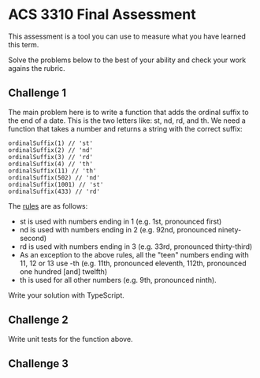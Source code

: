 # ACS 3310 Final Assessment

This assessment is a tool you can use to measure what you have learned this term. 

Solve the problems below to the best of your ability and check your work agains the rubric. 

## Challenge 1 

The main problem here is to write a function that adds the ordinal suffix to the end of a date. This is the two letters like: st, nd, rd, and th. We need a function that takes a number and returns a string with the correct suffix: 

```JS
ordinalSuffix(1) // 'st'
ordinalSuffix(2) // 'nd'
ordinalSuffix(3) // 'rd'
ordinalSuffix(4) // 'th'
ordinalSuffix(11) // 'th'
ordinalSuffix(502) // 'nd'
ordinalSuffix(1001) // 'st'
ordinalSuffix(433) // 'rd'
```

The [rules](https://en.wikipedia.org/wiki/Ordinal_indicator#English) are as follows:

- st is used with numbers ending in 1 (e.g. 1st, pronounced first)
- nd is used with numbers ending in 2 (e.g. 92nd, pronounced ninety-second)
- rd is used with numbers ending in 3 (e.g. 33rd, pronounced thirty-third)
- As an exception to the above rules, all the "teen" numbers ending with 11, 12 or 13 use -th (e.g. 11th, pronounced eleventh, 112th, pronounced one hundred [and] twelfth)
- th is used for all other numbers (e.g. 9th, pronounced ninth).

Write your solution with TypeScript. 

## Challenge 2 

Write unit tests for the function above. 

## Challenge 3 

